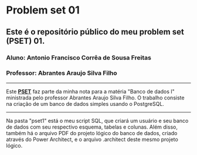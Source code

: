 # Problem set 01
## Este é o repositório público do meu problem set (PSET) 01.
### Aluno: Antonio Francisco Corrêa de Sousa Freitas
### Professor: Abrantes Araujo Silva Filho
---
Este [**PSET**](https://en.wikipedia.org/wiki/Problem_set)
 faz parte da minha nota para a matéria "Banco de dados I" ministrada pelo professor Abrantes Araujo Silva Filho. O trabalho consiste na criação de um banco de dados simples usando o PostgreSQL. 

---
Na pasta "pset1" está o meu script SQL, que criará um usuário e seu banco de dados com seu respectivo esquema, tabelas e colunas. Além disso, também há o arquivo PDF do projeto lógico do banco de dados, criado através do Power Architect, e o arquivo .architect deste mesmo projeto lógico.
